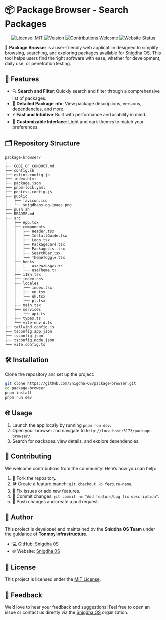 # 📦 Package Browser - Search Packages  

<p align="center">  
  <a href="LICENSE"><img src="https://img.shields.io/badge/License-MIT-yellow.svg?style=for-the-badge" alt="License: MIT"></a>  
  <a href="https://github.com/Snigdha-OS/package-browser/releases"><img src="https://img.shields.io/github/package-json/v/Snigdha-OS/package-browser?style=for-the-badge" alt="Version"></a>  
  <a href="https://github.com/Snigdha-OS/package-browser/issues"><img src="https://img.shields.io/badge/contributions-welcome-brightgreen.svg?style=for-the-badge" alt="Contributions Welcome"></a>  
  <!-- <a href="https://github.com/Snigdha-OS/package-browser/actions"><img src="https://img.shields.io/github/actions/workflow/status/Snigdha-OS/package-browser/ci.yml?branch=main&style=for-the-badge" alt="Build Status"></a>   -->
  <a href="https://snigdha-os.github.io"><img src="https://img.shields.io/website?url=https%3A%2F%2Fsnigdha-os.github.io&style=for-the-badge" alt="Website Status"></a>  
</p>  

🚀 **Package Browser** is a user-friendly web application designed to simplify browsing, searching, and exploring packages available for Snigdha OS. This tool helps users find the right software with ease, whether for development, daily use, or penetration testing.  

## 🌟 Features  

- 🔍 **Search and Filter**: Quickly search and filter through a comprehensive list of packages.  
- 📜 **Detailed Package Info**: View package descriptions, versions, dependencies, and more.  
- ⚡ **Fast and Intuitive**: Built with performance and usability in mind.  
- 🎨 **Customizable Interface**: Light and dark themes to match your preferences.  

## 🗂️ Repository Structure  

```plaintext  
package-browser/  
.
├── CODE_OF_CONDUCT.md
├── config.sh
├── eslint.config.js
├── index.html
├── package.json
├── pnpm-lock.yaml
├── postcss.config.js
├── public
│   ├── favicon.ico
│   └── snigdhaos-og-image.png
├── push.sh
├── README.md
├── src
│   ├── App.tsx
│   ├── components
│   │   ├── Header.tsx
│   │   ├── InstallGuide.tsx
│   │   ├── Logo.tsx
│   │   ├── PackageCard.tsx
│   │   ├── PackageList.tsx
│   │   ├── SearchBar.tsx
│   │   └── ThemeToggle.tsx
│   ├── hooks
│   │   ├── usePackages.ts
│   │   └── useTheme.ts
│   ├── i18n.tsx
│   ├── index.css
│   ├── locales
│   │   ├── index.tsx
│   │   ├── en.tsx
│   │   └── uk.tsx
│   │   ├── pl.tsx
│   ├── main.tsx
│   ├── services
│   │   └── api.ts
│   ├── types.ts
│   └── vite-env.d.ts
├── tailwind.config.js
├── tsconfig.app.json
├── tsconfig.json
├── tsconfig.node.json
└── vite.config.ts  
```  

## 🛠️ Installation  

Clone the repository and set up the project:  
```bash  
git clone https://github.com/Snigdha-OS/package-browser.git  
cd package-browser  
pnpm install  
pnpm run dev  
```  

## 🌐 Usage  

1. Launch the app locally by running `pnpm run dev`.  
2. Open your browser and navigate to `http://localhost:5173/package-browser/`.  
3. Search for packages, view details, and explore dependencies.  

## 🤝 Contributing  

We welcome contributions from the community! Here’s how you can help:  

1. 🍴 Fork the repository.  
2. 🛠️ Create a feature branch: `git checkout -b feature-name`.  
3. 🐛 Fix issues or add new features.  
4. 📝 Commit changes: `git commit -m "Add feature/bug fix description"`.  
5. 🔄 Push changes and create a pull request.  

## 👤 Author  

This project is developed and maintained by the **Snigdha OS Team** under the guidance of **Tonmoy Infrastructure**.  

- 💻 GitHub: [Snigdha OS](https://github.com/Snigdha-OS)  
- 🌐 Website: [Snigdha OS](https://snigdha-os.github.io)  

## 📃 License  

This project is licensed under the [MIT License](LICENSE).  

## 💬 Feedback  

We’d love to hear your feedback and suggestions! Feel free to open an issue or contact us directly via the [Snigdha OS](https://github.com/Snigdha-OS) organization.